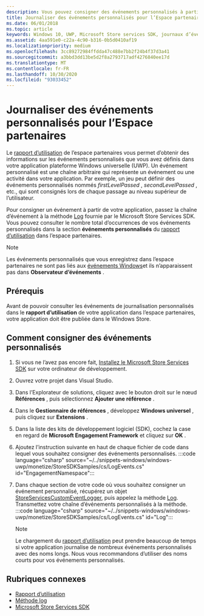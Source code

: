 ```yaml
---
description: Vous pouvez consigner des événements personnalisés à partir de votre application UWP et consulter ces événements dans le rapport d’utilisation dans l’espace partenaires.
title: Journaliser des événements personnalisés pour l’Espace partenaires
ms.date: 06/01/2018
ms.topic: article
keywords: Windows 10, UWP, Microsoft Store services SDK, journaux d’événements
ms.assetid: 4aa591e0-c22a-4c90-b316-0b5d0410af19
ms.localizationpriority: medium
ms.openlocfilehash: 3cc89272984ffdda47c488e7bb2f24b4f37d3a41
ms.sourcegitcommit: a3bbd3dd13be5d2f8a2793717adf4276840ee17d
ms.translationtype: MT
ms.contentlocale: fr-FR
ms.lasthandoff: 10/30/2020
ms.locfileid: "93033452"
---
```

# <a name="log-custom-events-for-partner-center"></a>Journaliser des événements personnalisés pour l’Espace partenaires

Le [rapport d’utilisation](../publish/usage-report.md) de l’espace partenaires vous permet d’obtenir des informations sur les événements personnalisés que vous avez définis dans votre application plateforme Windows universelle (UWP). Un événement personnalisé est une chaîne arbitraire qui représente un événement ou une activité dans votre application. Par exemple, un jeu peut définir des événements personnalisés nommés *firstLevelPassed* , *secondLevelPassed* , etc., qui sont consignés lors de chaque passage au niveau supérieur de l’utilisateur.

Pour consigner un événement à partir de votre application, passez la chaîne d’événement à la méthode [Log](/uwp/api/microsoft.services.store.engagement.storeservicescustomeventlogger.log) fournie par le Microsoft Store Services SDK. Vous pouvez consulter le nombre total d’occurrences de vos événements personnalisés dans la section **événements personnalisés** du [rapport d’utilisation](../publish/usage-report.md) dans l’espace partenaires.

> [!NOTE]
> Les événements personnalisés que vous enregistrez dans l’espace partenaires ne sont pas liés aux [événements Windows](/windows/desktop/Events/windows-events)et ils n’apparaissent pas dans **Observateur d’événements** .

## <a name="prerequisites"></a>Prérequis

Avant de pouvoir consulter les événements de journalisation personnalisés dans le **rapport d’utilisation** de votre application dans l’espace partenaires, votre application doit être publiée dans le Windows Store.

## <a name="how-to-log-custom-events"></a>Comment consigner des événements personnalisés

1. Si vous ne l’avez pas encore fait, [Installez le Microsoft Store Services SDK](microsoft-store-services-sdk.md#install-the-sdk) sur votre ordinateur de développement.

2. Ouvrez votre projet dans Visual Studio.

3. Dans l’Explorateur de solutions, cliquez avec le bouton droit sur le nœud **Références** , puis sélectionnez **Ajouter une référence** .

4. Dans le **Gestionnaire de références** , développez **Windows universel** , puis cliquez sur **Extensions** .

5. Dans la liste des kits de développement logiciel (SDK), cochez la case en regard de **Microsoft Engagement Framework** et cliquez sur **OK** .

6. Ajoutez l’instruction suivante en haut de chaque fichier de code dans lequel vous souhaitez consigner des événements personnalisés.
    :::code language="csharp" source="~/../snippets-windows/windows-uwp/monetize/StoreSDKSamples/cs/LogEvents.cs" id="EngagementNamespace":::

7. Dans chaque section de votre code où vous souhaitez consigner un événement personnalisé, récupérez un objet [StoreServicesCustomEventLogger](/uwp/api/microsoft.services.store.engagement.storeservicescustomeventlogger.log), puis appelez la méthode [Log](/uwp/api/microsoft.services.store.engagement.storeservicescustomeventlogger.log). Transmettez votre chaîne d’événements personnalisés à la méthode.
    :::code language="csharp" source="~/../snippets-windows/windows-uwp/monetize/StoreSDKSamples/cs/LogEvents.cs" id="Log":::

    > [!NOTE]
    > Le chargement du [rapport d’utilisation](../publish/usage-report.md) peut prendre beaucoup de temps si votre application journalise de nombreux événements personnalisés avec des noms longs. Nous vous recommandons d’utiliser des noms courts pour vos événements personnalisés. 

## <a name="related-topics"></a>Rubriques connexes

* [Rapport d’utilisation](../publish/usage-report.md)
* [Méthode log](/uwp/api/microsoft.services.store.engagement.storeservicescustomeventlogger.log)
* [Microsoft Store Services SDK](./microsoft-store-services-sdk.md)
